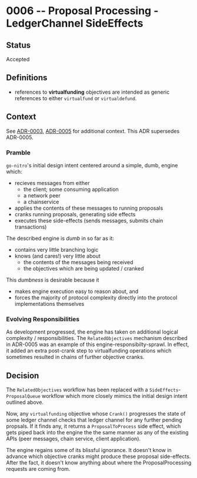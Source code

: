 # 0006 -- Proposal Processing - LedgerChannel SideEffects

## Status

Accepted

## Definitions

- references to **virtualfunding** objectives are intended as generic references to either `virtualfund` or `virtualdefund`.

## Context

See [ADR-0003](./0003-consensus-ledger-channels.md), [ADR-0005](./0005-proposal-processing-related-objectives.md) for additional context. This ADR supersedes ADR-0005.

### Pramble

`go-nitro`'s initial design intent centered around a simple, dumb, engine which:
- recieves messages from either
  - the client; some consuming application
  - a network peer
  - a chainservice
- applies the contents of these messages to running proposals
- cranks running proposals, generating side effects
- executes these side-effects (sends messages, submits chain transactions)

The described engine is _dumb_ in so far as it:
- contains very little branching logic
- knows (and cares!) very little about
  - the contents of the messages being received
  - the objectives which are being updated / cranked

This _dumbness_ is desirable because it 
- makes engine execution easy to reason about, and
- forces the majority of protocol complexity directly into the protocol implementations themselves

### Evolving Responsibilities

As development progressed, the engine has taken on additional logical complexity / responsibilities. The `RelatedObjectives` mechanism described in ADR-0005 was an example of this engine-responsibilty-sprawl. In effect, it added an extra post-crank step to virtualfunding operations which sometimes resulted in chains of further objective cranks.

## Decision

The `RelatedObjectives` workflow has been replaced with a `SideEffects`-`ProposalQueue` workflow which more closely mimics the initial design intent outlined above.

Now, any `virtualfunding` objective whose `Crank()` progresses the state of some ledger channel checks that ledger channel for any further pending propsals. If it finds any, it returns a `ProposalToProcess` side effect, which gets piped back into the engine the the same manner as any of the existing APIs (peer messages, chain service, client application).

The engine regains some of its blissful ignorance. It doesn't know in advance which objective cranks might produce these proposal side-effects. After the fact, it doesn't know anything about where the ProposalProcessing requests are coming from.
